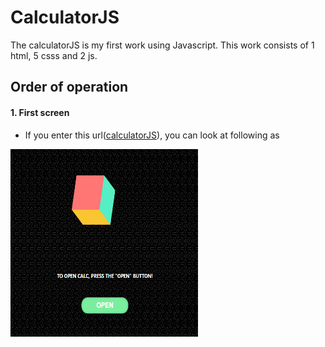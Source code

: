 # CalculatorJS
The calculatorJS is my first work using Javascript. This work consists of 1 html, 5 csss and 2 js.  
## Order of operation
#### 1. First screen  
  * If you enter this url([calculatorJS](https://taesung1993.github.io/calculatorJS/)), you can look at following as  
    
<img src="https://github.com/taesung1993/calculatorJS/blob/master/images/markdown-firstscreen.png" width="300" height="300" align = "center">
